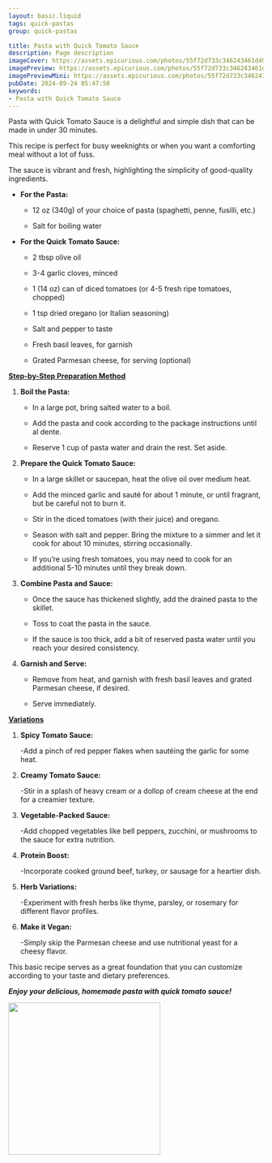 ```yaml
---
layout: basic.liquid
tags: quick-pastas
group: quick-pastas

title: Pasta with Quick Tomato Sauce
description: Page description
imageCover: https://assets.epicurious.com/photos/55f72d733c346243461d496e/1:1/w_2560%2Cc_limit/09112015_15minute_pastasauce_tomato.jpg
imagePreview: https://assets.epicurious.com/photos/55f72d733c346243461d496e/1:1/w_2560%2Cc_limit/09112015_15minute_pastasauce_tomato.jpg
imagePreviewMini: https://assets.epicurious.com/photos/55f72d733c346243461d496e/1:1/w_2560%2Cc_limit/09112015_15minute_pastasauce_tomato.jpg
pubDate: 2024-09-24 05:47:58
keywords:
- Pasta with Quick Tomato Sauce
---
```






Pasta with Quick Tomato Sauce is a delightful and simple dish that can be made in under 30 minutes. 


This recipe is perfect for busy weeknights or when you want a comforting meal without a lot of fuss. 

The sauce is vibrant and fresh, highlighting the simplicity of good-quality ingredients. 



- **For the Pasta:**

  - 12 oz (340g) of your choice of pasta (spaghetti, penne, fusilli, etc.)

  - Salt for boiling water

- **For the Quick Tomato Sauce:**

  - 2 tbsp olive oil

  - 3-4 garlic cloves, minced

  - 1 (14 oz) can of diced tomatoes (or 4-5 fresh ripe tomatoes, chopped)

  - 1 tsp dried oregano (or Italian seasoning)

  - Salt and pepper to taste

  - Fresh basil leaves, for garnish

  - Grated Parmesan cheese, for serving (optional)


<u><b>Step-by-Step Preparation Method</b></u>

1. **Boil the Pasta:**

   - In a large pot, bring salted water to a boil. 
   
   - Add the pasta and cook according to the package instructions until al dente. 
   
   - Reserve 1 cup of pasta water and drain the rest. Set aside.

2. **Prepare the Quick Tomato Sauce:**

   - In a large skillet or saucepan, heat the olive oil over medium heat.

   - Add the minced garlic and sauté for about 1 minute, or until fragrant, but be careful not to burn it.

   - Stir in the diced tomatoes (with their juice) and oregano. 
   
   - Season with salt and pepper. Bring the mixture to a simmer and let it cook for about 10 minutes, stirring occasionally. 
   
   - If you’re using fresh tomatoes, you may need to cook for an additional 5-10 minutes until they break down.

3. **Combine Pasta and Sauce:**

   - Once the sauce has thickened slightly, add the drained pasta to the skillet. 
   
   - Toss to coat the pasta in the sauce. 
   
   - If the sauce is too thick, add a bit of reserved pasta water until you reach your desired consistency.

4. **Garnish and Serve:**

   - Remove from heat, and garnish with fresh basil leaves and grated Parmesan cheese, if desired. 
   
   - Serve immediately.

<u><b>Variations</b></u>

1. **Spicy Tomato Sauce:**

   -Add a pinch of red pepper flakes when sautéing the garlic for some heat.

2. **Creamy Tomato Sauce:**

   -Stir in a splash of heavy cream or a dollop of cream cheese at the end for a creamier texture.

3. **Vegetable-Packed Sauce:**

   -Add chopped vegetables like bell peppers, zucchini, or mushrooms to the sauce for extra nutrition.

4. **Protein Boost:**

   -Incorporate cooked ground beef, turkey, or sausage for a heartier dish.

5. **Herb Variations:**

   -Experiment with fresh herbs like thyme, parsley, or rosemary for different flavor profiles.

6. **Make it Vegan:**

   -Simply skip the Parmesan cheese and use nutritional yeast for a cheesy flavor.
   

This basic recipe serves as a great foundation that you can customize according to your taste and dietary preferences.


<b><i>Enjoy your delicious, homemade pasta with quick tomato sauce!</i></b>



<img src="https://www.budgetbytes.com/wp-content/uploads/2016/07/Pasta-with-Butter-Tomato-Sauce-and-Toasted-Bread-Crumbs-V2.jpg" width="300" height="300">
